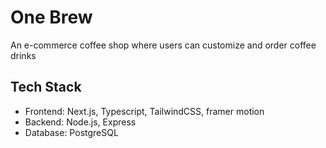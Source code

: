# One Brew
An e-commerce coffee shop where users can customize and order coffee drinks

## Tech Stack
- Frontend: Next.js, Typescript, TailwindCSS, framer motion
- Backend: Node.js, Express
- Database: PostgreSQL

